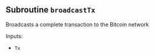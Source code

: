 ## Subroutine `broadcastTx`

Broadcasts a complete transaction to the Bitcoin network

Inputs:

-   `Tx`
